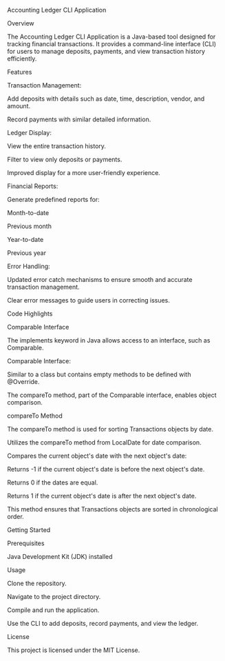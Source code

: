 Accounting Ledger CLI Application

Overview

The Accounting Ledger CLI Application is a Java-based tool designed for tracking financial transactions. It provides a command-line interface (CLI) for users to manage deposits, payments, and view transaction history efficiently.

Features

Transaction Management:

Add deposits with details such as date, time, description, vendor, and amount.

Record payments with similar detailed information.

Ledger Display:

View the entire transaction history.

Filter to view only deposits or payments.

Improved display for a more user-friendly experience.

Financial Reports:

Generate predefined reports for:

Month-to-date

Previous month

Year-to-date

Previous year

Error Handling:

Updated error catch mechanisms to ensure smooth and accurate transaction management.

Clear error messages to guide users in correcting issues.

Code Highlights

Comparable Interface

The implements keyword in Java allows access to an interface, such as Comparable.

Comparable Interface:

Similar to a class but contains empty methods to be defined with @Override.

The compareTo method, part of the Comparable interface, enables object comparison.

compareTo Method

The compareTo method is used for sorting Transactions objects by date.

Utilizes the compareTo method from LocalDate for date comparison.

Compares the current object's date with the next object's date:

Returns -1 if the current object's date is before the next object's date.

Returns 0 if the dates are equal.

Returns 1 if the current object's date is after the next object's date.

This method ensures that Transactions objects are sorted in chronological order.

Getting Started

Prerequisites

Java Development Kit (JDK) installed

Usage

Clone the repository.

Navigate to the project directory.

Compile and run the application.

Use the CLI to add deposits, record payments, and view the ledger.

License

This project is licensed under the MIT License.

